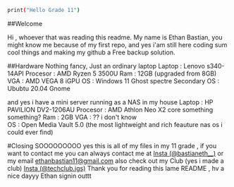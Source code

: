 ```bash
print("Hello Grade 11")
```

##Welcome

Hi , whoever that was reading this readme. My name is Ethan Bastian, you might know me because of my first repo, and yes i'am still here coding sum cool things and making my github a Free backup solution. 

##Hardware
Nothing fancy, Just an ordinary laptop 
Laptop   : Lenovo s340-14API 
Procesor : AMD Ryzen 5 3500U 
Ram      : 12GB (upgraded from 8GB) 
VGA      : AMD VEGA 8 iGPU
OS       : Windows 11 Ghost spectre
Secondary OS : Ububtu 20.04 Gnome

and yes i have a mini server running as a NAS in my house 
Laptop   : HP PAVILION DV2-1206AU 
Procesor : AMD Athlon Neo X2 core something something?
Ram      : 2GB 
VGA      : ?? i don't know  
OS       : Open Media Vault 5.0 (the most lightweight and rich feauture nas os i could ever find)

#Closing 
SOOOOOOOOO yes this is all of my files in my 11 grade , if you want to contact me you can always contact me at
[Insta (@bastianeth__)](https://www.instagram.com/bastianeth__/)
or my email 
ethanbastian11@gmail.com 
also check out my Club (yes i made a club) 
[Insta (@techclub.igs)](https://www.instagram.com/techclub.igs/)
Thank you for reading this lame README , hv a nice dayyy 
Ethan signin outtt



